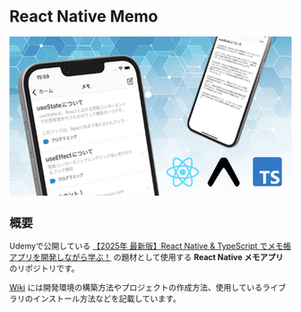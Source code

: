 # React Native Memo

![コース画像](./images/コース画像.png)

## 概要

Udemyで公開している [【2025年 最新版】React Native & TypeScript でメモ帳アプリを開発しながら学ぶ！](https://www.udemy.com/course/draft/4959602/?referralCode=B972B4A1D3A1CC95033F) の題材として使用する **React Native メモアプリ** のリポジトリです。

[Wiki](https://github.com/sakes9/react-native-memo/wiki) には開発環境の構築方法やプロジェクトの作成方法、使用しているライブラリのインストール方法などを記載しています。

